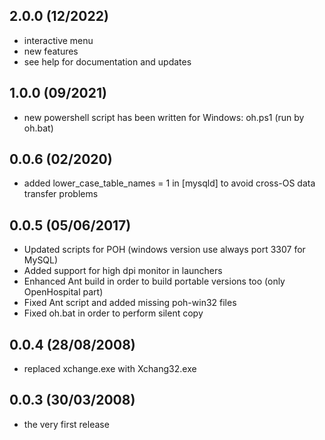 2.0.0 (12/2022)
--------------
- interactive menu
- new features
- see help for documentation and updates

1.0.0 (09/2021)
--------------
- new powershell script has been written for Windows: oh.ps1 (run by oh.bat)

0.0.6 (02/2020)
--------------
- added lower_case_table_names = 1 in [mysqld] to avoid cross-OS data transfer problems 

0.0.5 (05/06/2017)
------------------
- Updated scripts for POH (windows version use always port 3307 for MySQL)
- Added support for high dpi monitor in launchers
- Enhanced Ant build in order to build portable versions too (only OpenHospital part)
- Fixed Ant script and added missing poh-win32 files
- Fixed oh.bat in order to perform silent copy

0.0.4 (28/08/2008)
------------------
- replaced xchange.exe with Xchang32.exe

0.0.3 (30/03/2008)
------------------
- the very first release
